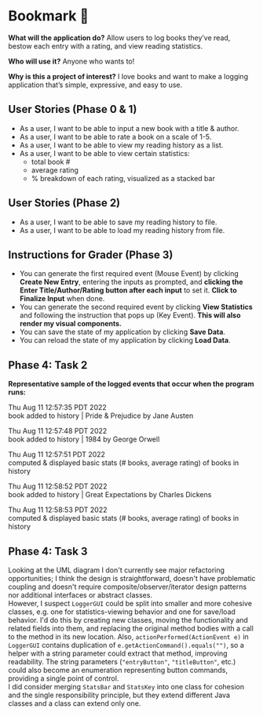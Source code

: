 # Bookmark 🔖

**What will the application do?** Allow users to log books they’ve read, bestow each entry with a 
rating, and view reading statistics.

**Who will use it?** Anyone who wants to!

**Why is this a project of interest?** I love books and want to make a logging application that’s 
simple, expressive, and easy to use.

## User Stories (Phase 0 & 1)

- As a user, I want to be able to input a new book with a title & author.  
- As a user, I want to be able to rate a book on a scale of 1-5️.
- As a user, I want to be able to view my reading history as a list.
- As a user, I want to be able to view certain statistics:
  - total book #
  - average rating
  - % breakdown of each rating, visualized as a stacked bar

## User Stories (Phase 2)

- As a user, I want to be able to save my reading history to file.
- As a user, I want to be able to load my reading history from file.

## Instructions for Grader (Phase 3)

- You can generate the first required event (Mouse Event) by clicking **Create New Entry**, entering the inputs as 
prompted, and **clicking the Enter Title/Author/Rating button after each input** to set it. **Click to Finalize Input** 
when done.
- You can generate the second required event by clicking **View Statistics** and following the instruction that pops up
(Key Event). **This will also render my visual components.**
- You can save the state of my application by clicking **Save Data**.
- You can reload the state of my application by clicking **Load Data**.

## Phase 4: Task 2

**Representative sample of the logged events that occur when the program runs:**

Thu Aug 11 12:57:35 PDT 2022 <br>
book added to history | Pride & Prejudice by Jane Austen

Thu Aug 11 12:57:48 PDT 2022 <br>
book added to history | 1984 by George Orwell

Thu Aug 11 12:57:51 PDT 2022 <br>
computed & displayed basic stats (# books, average rating) of books in history

Thu Aug 11 12:58:52 PDT 2022 <br>
book added to history | Great Expectations by Charles Dickens

Thu Aug 11 12:58:53 PDT 2022 <br>
computed & displayed basic stats (# books, average rating) of books in history

## Phase 4: Task 3

Looking at the UML diagram I don't currently see major refactoring opportunities; I think the design is straightforward, doesn't
have problematic coupling and doesn't require composite/observer/iterator design patterns nor additional interfaces 
or abstract classes. <br>
However, I suspect `LoggerGUI` could be split into smaller and more cohesive classes, e.g. one for statistics-viewing 
behavior and one for save/load behavior. I'd do this by creating new classes, moving the functionality and related 
fields into them, and replacing the original method bodies with a call to the method in its new location.
Also, `actionPerformed(ActionEvent e)` in `LoggerGUI` contains duplication of 
`e.getActionCommand().equals("")`, so a helper with a string parameter could extract that method, improving readability.
The string parameters (`"entryButton"`, `"titleButton"`, etc.) could also become an enumeration representing button commands, 
providing a single point of control.
<br> 
I did consider merging `StatsBar` and `StatsKey` into one class for cohesion and the single responsibility principle, 
but they extend different Java classes and a class can extend only one.
